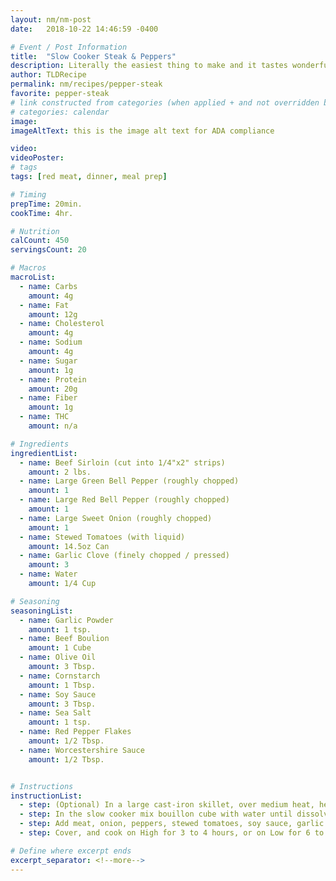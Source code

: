 ```yaml
---
layout: nm/nm-post
date:   2018-10-22 14:46:59 -0400

# Event / Post Information
title:  "Slow Cooker Steak & Peppers"
description: Literally the easiest thing to make and it tastes wonderful.
author: TLDRecipe
permalink: nm/recipes/pepper-steak
favorite: pepper-steak
# link constructed from categories (when applied + and not overridden by permalink)
# categories: calendar
image:
imageAltText: this is the image alt text for ADA compliance

video:
videoPoster:
# tags
tags: [red meat, dinner, meal prep]

# Timing
prepTime: 20min.
cookTime: 4hr.

# Nutrition
calCount: 450
servingsCount: 20

# Macros
macroList:
  - name: Carbs
    amount: 4g
  - name: Fat
    amount: 12g
  - name: Cholesterol
    amount: 4g
  - name: Sodium
    amount: 4g
  - name: Sugar
    amount: 1g
  - name: Protein
    amount: 20g
  - name: Fiber
    amount: 1g
  - name: THC
    amount: n/a

# Ingredients
ingredientList:
  - name: Beef Sirloin (cut into 1/4"x2" strips)
    amount: 2 lbs.
  - name: Large Green Bell Pepper (roughly chopped)
    amount: 1
  - name: Large Red Bell Pepper (roughly chopped)
    amount: 1
  - name: Large Sweet Onion (roughly chopped)
    amount: 1
  - name: Stewed Tomatoes (with liquid)
    amount: 14.5oz Can
  - name: Garlic Clove (finely chopped / pressed)
    amount: 3
  - name: Water
    amount: 1/4 Cup

# Seasoning
seasoningList:
  - name: Garlic Powder
    amount: 1 tsp.
  - name: Beef Boulion
    amount: 1 Cube
  - name: Olive Oil
    amount: 3 Tbsp.
  - name: Cornstarch
    amount: 1 Tbsp.
  - name: Soy Sauce
    amount: 3 Tbsp.
  - name: Sea Salt
    amount: 1 tsp.
  - name: Red Pepper Flakes
    amount: 1/2 Tbsp.
  - name: Worcestershire Sauce
    amount: 1/2 Tbsp.


# Instructions
instructionList:
  - step: (Optional) In a large cast-iron skillet, over medium heat, heat the oil and sear the beef strips until brown on the outside.
  - step: In the slow cooker mix bouillon cube with water until dissolved, then mix in cornstarch until dissolved.
  - step: Add meat, onion, peppers, stewed tomatoes, soy sauce, garlic and remaining ingredients / seasonings.
  - step: Cover, and cook on High for 3 to 4 hours, or on Low for 6 to 8 hours.

# Define where excerpt ends
excerpt_separator: <!--more-->
---
```

